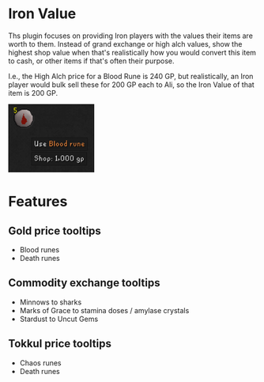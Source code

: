 # Iron Value

Ths plugin focuses on providing Iron players with the values their items are worth to them. Instead of grand exchange or high alch values, show the highest shop value when that's realistically how you would convert this item to cash, or other items if that's often their purpose.

I.e., the High Alch price for a Blood Rune is 240 GP, but realistically, an Iron player would bulk sell these for 200 GP each to Ali, so the Iron Value of that item is 200 GP.

![example_blood_rune.png](example_blood_rune.png)

# Features

## Gold price tooltips

- Blood runes
- Death runes

## Commodity exchange tooltips

- Minnows to sharks
- Marks of Grace to stamina doses / amylase crystals
- Stardust to Uncut Gems

## Tokkul price tooltips

- Chaos runes
- Death runes